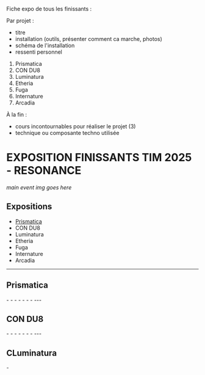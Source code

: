 Fiche expo de tous les finissants :

Par projet :
- titre
- installation (outils, présenter comment ca marche, photos)
- schéma de l'installation
- ressenti personnel


1. Prismatica
2. CON DU8
3. Luminatura
4. Etheria
5. Fuga
6. Internature
7. Arcadia


À la fin : 
- cours incontournables pour réaliser le projet (3)
- technique ou composante techno utilisée 


# EXPOSITION FINISSANTS TIM 2025 - RESONANCE

*main event img goes here*

## Expositions 

- [Prismatica](#prismatica)
- CON DU8
- Luminatura
- Etheria
- Fuga
- Internature
- Arcadia
---

<div id="prismatica">
  <h2>Prismatica</h2>
</div>
-
-
-
-
-
-
-
---

<div id="condu8">
  <h2>CON DU8</h2>
</div>
-
-
-
-
-
-
-
---

<div id="luminatura">
  <h2>CLuminatura</h2>
</div>
-
